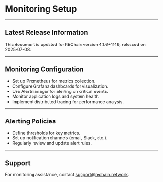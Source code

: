 # Monitoring Setup

---

## Latest Release Information

This document is updated for REChain version 4.1.6+1149, released on 2025-07-08.

---

## Monitoring Configuration

- Set up Prometheus for metrics collection.
- Configure Grafana dashboards for visualization.
- Use Alertmanager for alerting on critical events.
- Monitor application logs and system health.
- Implement distributed tracing for performance analysis.

---

## Alerting Policies

- Define thresholds for key metrics.
- Set up notification channels (email, Slack, etc.).
- Regularly review and update alert rules.

---

## Support

For monitoring assistance, contact support@rechain.network.
